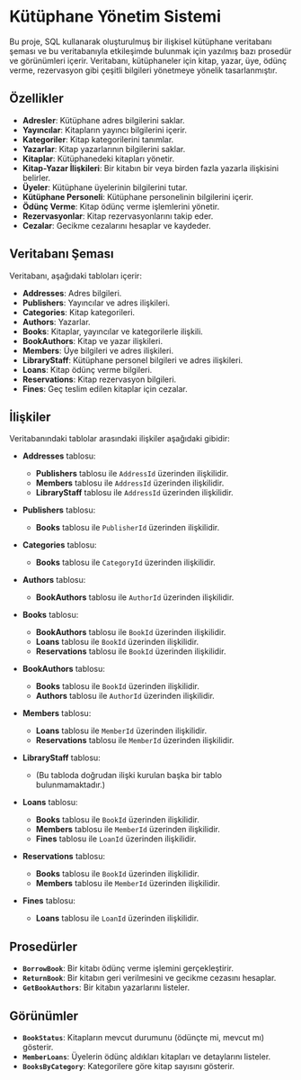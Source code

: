 # Kütüphane Yönetim Sistemi

Bu proje, SQL kullanarak oluşturulmuş bir ilişkisel kütüphane veritabanı şeması ve bu veritabanıyla etkileşimde bulunmak için yazılmış bazı prosedür ve görünümleri içerir. Veritabanı, kütüphaneler için kitap, yazar, üye, ödünç verme, rezervasyon gibi çeşitli bilgileri yönetmeye yönelik tasarlanmıştır.

## Özellikler

- **Adresler**: Kütüphane adres bilgilerini saklar.
- **Yayıncılar**: Kitapların yayıncı bilgilerini içerir.
- **Kategoriler**: Kitap kategorilerini tanımlar.
- **Yazarlar**: Kitap yazarlarının bilgilerini saklar.
- **Kitaplar**: Kütüphanedeki kitapları yönetir.
- **Kitap-Yazar İlişkileri**: Bir kitabın bir veya birden fazla yazarla ilişkisini belirler.
- **Üyeler**: Kütüphane üyelerinin bilgilerini tutar.
- **Kütüphane Personeli**: Kütüphane personelinin bilgilerini içerir.
- **Ödünç Verme**: Kitap ödünç verme işlemlerini yönetir.
- **Rezervasyonlar**: Kitap rezervasyonlarını takip eder.
- **Cezalar**: Gecikme cezalarını hesaplar ve kaydeder.

## Veritabanı Şeması

Veritabanı, aşağıdaki tabloları içerir:

- **Addresses**: Adres bilgileri.
- **Publishers**: Yayıncılar ve adres ilişkileri.
- **Categories**: Kitap kategorileri.
- **Authors**: Yazarlar.
- **Books**: Kitaplar, yayıncılar ve kategorilerle ilişkili.
- **BookAuthors**: Kitap ve yazar ilişkileri.
- **Members**: Üye bilgileri ve adres ilişkileri.
- **LibraryStaff**: Kütüphane personel bilgileri ve adres ilişkileri.
- **Loans**: Kitap ödünç verme bilgileri.
- **Reservations**: Kitap rezervasyon bilgileri.
- **Fines**: Geç teslim edilen kitaplar için cezalar.

## İlişkiler

Veritabanındaki tablolar arasındaki ilişkiler aşağıdaki gibidir:

- **Addresses** tablosu:
  - **Publishers** tablosu ile `AddressId` üzerinden ilişkilidir.
  - **Members** tablosu ile `AddressId` üzerinden ilişkilidir.
  - **LibraryStaff** tablosu ile `AddressId` üzerinden ilişkilidir.

- **Publishers** tablosu:
  - **Books** tablosu ile `PublisherId` üzerinden ilişkilidir.

- **Categories** tablosu:
  - **Books** tablosu ile `CategoryId` üzerinden ilişkilidir.

- **Authors** tablosu:
  - **BookAuthors** tablosu ile `AuthorId` üzerinden ilişkilidir.

- **Books** tablosu:
  - **BookAuthors** tablosu ile `BookId` üzerinden ilişkilidir.
  - **Loans** tablosu ile `BookId` üzerinden ilişkilidir.
  - **Reservations** tablosu ile `BookId` üzerinden ilişkilidir.

- **BookAuthors** tablosu:
  - **Books** tablosu ile `BookId` üzerinden ilişkilidir.
  - **Authors** tablosu ile `AuthorId` üzerinden ilişkilidir.

- **Members** tablosu:
  - **Loans** tablosu ile `MemberId` üzerinden ilişkilidir.
  - **Reservations** tablosu ile `MemberId` üzerinden ilişkilidir.

- **LibraryStaff** tablosu:
  - (Bu tabloda doğrudan ilişki kurulan başka bir tablo bulunmamaktadır.)

- **Loans** tablosu:
  - **Books** tablosu ile `BookId` üzerinden ilişkilidir.
  - **Members** tablosu ile `MemberId` üzerinden ilişkilidir.
  - **Fines** tablosu ile `LoanId` üzerinden ilişkilidir.

- **Reservations** tablosu:
  - **Books** tablosu ile `BookId` üzerinden ilişkilidir.
  - **Members** tablosu ile `MemberId` üzerinden ilişkilidir.

- **Fines** tablosu:
  - **Loans** tablosu ile `LoanId` üzerinden ilişkilidir.

## Prosedürler

- **`BorrowBook`**: Bir kitabı ödünç verme işlemini gerçekleştirir.
- **`ReturnBook`**: Bir kitabın geri verilmesini ve gecikme cezasını hesaplar.
- **`GetBookAuthors`**: Bir kitabın yazarlarını listeler.

## Görünümler

- **`BookStatus`**: Kitapların mevcut durumunu (ödünçte mi, mevcut mı) gösterir.
- **`MemberLoans`**: Üyelerin ödünç aldıkları kitapları ve detaylarını listeler.
- **`BooksByCategory`**: Kategorilere göre kitap sayısını gösterir.
